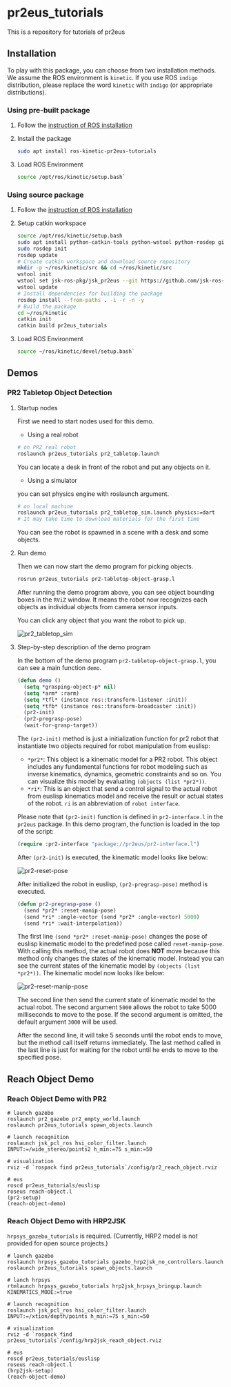 # pr2eus_tutorials

This is a repository for tutorials of pr2eus

## Installation

To play with this package, you can choose from two installation methods.
We assume the ROS environment is `kinetic`.
If you use ROS `indigo` distribution, please replace the word `kinetic` with `indigo` (or appropriate distributions).

### Using pre-built package

1. Follow the [instruction of ROS installation](http://wiki.ros.org/kinetic/Installation/Ubuntu)
2. Install the package

    ```bash
    sudo apt install ros-kinetic-pr2eus-tutorials
    ```

3. Load ROS Environment

    ```bash
    source /opt/ros/kinetic/setup.bash`
    ```

### Using source package

1. Follow the [instruction of ROS installation](http://wiki.ros.org/kinetic/Installation/Ubuntu)
2. Setup catkin workspace

   ```bash
   source /opt/ros/kinetic/setup.bash
   sudo apt install python-catkin-tools python-wstool python-rosdep git
   sudo rosdep init
   rosdep update
   # Create catkin workspace and download source repository
   mkdir -p ~/ros/kinetic/src && cd ~/ros/kinetic/src
   wstool init
   wstool set jsk-ros-pkg/jsk_pr2eus --git https://github.com/jsk-ros-pkg/jsk_pr2eus.git -v master
   wstool update
   # Install dependencies for building the package
   rosdep install --from-paths . -i -r -n -y
   # Build the package
   cd ~/ros/kinetic
   catkin init
   catkin build pr2eus_tutorials
   ```

3. Load ROS Environment

   ```bash
   source ~/ros/kinetic/devel/setup.bash`
   ```

## Demos

### PR2 Tabletop Object Detection

1. Startup nodes

    First we need to start nodes used for this demo.

    - Using a real robot

    ```bash
    # on PR2 real robot
    roslaunch pr2eus_tutorials pr2_tabletop.launch
    ```

    You can locate a desk in front of the robot and put any objects on it.

    - Using a simulator
    
    you can set physics engine with roslaunch argument.

    ```bash
    # on local machine
    roslaunch pr2eus_tutorials pr2_tabletop_sim.launch physics:=dart
    # It may take time to download materials for the first time
    ```

    You can see the robot is spawned in a scene with a desk and some objects.

2. Run demo

    Then we can now start the demo program for picking objects.

    ```bash
    rosrun pr2eus_tutorials pr2-tabletop-object-grasp.l
    ```

    After running the demo program above, you can see object bounding boxes in the `RViZ` window.
    It means the robot now recognizes each objects as individual objects from camera sensor inputs.

    You can click any object that you want the robot to pick up.


    ![pr2_tabletop_sim](https://gist.githubusercontent.com/furushchev/b3f3bb08953407966f80f4b0ac70c7dd/raw/pr2_tabletop_screen.png)

3. Step-by-step description of the demo program

    In the bottom of the demo program `pr2-tabletop-object-grasp.l`, you can see a main function `demo`.

    ```lisp
    (defun demo ()
      (setq *grasping-object-p* nil)
      (setq *arm* :rarm)
      (setq *tfl* (instance ros::transform-listener :init))
      (setq *tfb* (instance ros::transform-broadcaster :init))
      (pr2-init)
      (pr2-pregrasp-pose)
      (wait-for-grasp-target))
    ```

    The `(pr2-init)` method is just a initialization function for pr2 robot that instantiate two objects required for robot manipulation from euslisp:

    - `*pr2*`: This object is a kinematic model for a PR2 robot. This object includes any fundamental functions for robot modeling such as inverse kinematics, dynamics, geometric constraints and so on. You can visualize this model by evaluating `(objects (list *pr2*))`.
    - `*ri*`: This is an object that send a control signal to the actual robot from euslisp kinematics model and receive the result or actual states of the robot. `ri` is an abbreviation of `robot interface`.

    Please note that `(pr2-init)` function is defined in `pr2-interface.l` in the `pr2eus` package.
    In this demo program, the function is loaded in the top of the script:
    
    ```lisp
    (require :pr2-interface "package://pr2eus/pr2-interface.l")
    ```

    After `(pr2-init)` is executed, the kinematic model looks like below:

    ![pr2-reset-pose](https://user-images.githubusercontent.com/1901008/39504750-d44efa06-4e08-11e8-8aef-7c0f3ce0802b.png)


    After initialized the robot in euslisp, `(pr2-pregrasp-pose)` method is executed.

    ```lisp
    (defun pr2-pregrasp-pose ()
      (send *pr2* :reset-manip-pose)
      (send *ri* :angle-vector (send *pr2* :angle-vector) 5000)
      (send *ri* :wait-interpolation))
    ```

    The first line `(send *pr2* :reset-manip-pose)` changes the pose of euslisp kinematic model to the predefined pose called `reset-manip-pose`.
    With calling this method, the actual robot does **NOT** move because this method only changes the states of the kinematic model. Instead you can see the current states of the kinematic model by `(objects (list *pr2*))`.
    The kinematic model now looks like below:

    ![pr2-reset-manip-pose](https://user-images.githubusercontent.com/1901008/39504749-d42a4ff8-4e08-11e8-8597-6ca54b5a97e7.png)

    The second line then send the current state of kinematic model to the actual robot.
    The second argument `5000` allows the robot to take 5000 milliseconds to move to the pose. If the second argument is omitted, the default argument `3000` will be used.

    After the second line, it will take 5 seconds until the robot ends to move, but the method call itself returns immediately.
    The last method called in the last line is just for waiting for the robot until he ends to move to the specified pose.


## Reach Object Demo
### Reach Object Demo with PR2

```
# launch gazebo
roslaunch pr2_gazebo pr2_empty_world.launch
roslaunch pr2eus_tutorials spawn_objects.launch

# launch recognition
roslaunch jsk_pcl_ros hsi_color_filter.launch INPUT:=/wide_stereo/points2 h_min:=75 s_min:=50

# visualization
rviz -d `rospack find pr2eus_tutorials`/config/pr2_reach_object.rviz

# eus
roscd pr2eus_tutorials/euslisp
roseus reach-object.l
(pr2-setup)
(reach-object-demo)
```

### Reach Object Demo with HRP2JSK

`hrpsys_gazebo_tutorials` is required.
(Currently, HRP2 model is not provided for open source projects.)

```
# launch gazebo
roslaunch hrpsys_gazebo_tutorials gazebo_hrp2jsk_no_controllers.launch
roslaunch pr2eus_tutorials spawn_objects.launch

# lanch hrpsys
rtmlaunch hrpsys_gazebo_tutorials hrp2jsk_hrpsys_bringup.launch KINEMATICS_MODE:=true

# launch recognition
roslaunch jsk_pcl_ros hsi_color_filter.launch INPUT:=/xtion/depth/points h_min:=75 s_min:=50

# visualization
rviz -d `rospack find pr2eus_tutorials`/config/hrp2jsk_reach_object.rviz

# eus
roscd pr2eus_tutorials/euslisp
roseus reach-object.l
(hrp2jsk-setup)
(reach-object-demo)
```
